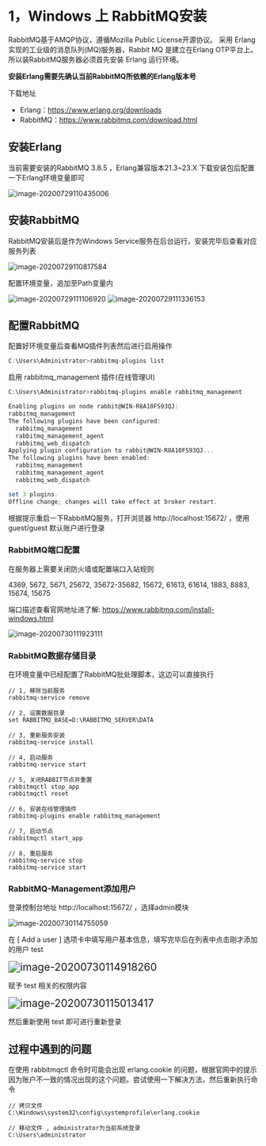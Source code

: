 # 1，Windows 上 RabbitMQ安装

RabbitMQ基于AMQP协议，遵循Mozilla Public License开源协议。
采用 Erlang 实现的工业级的消息队列(MQ)服务器，Rabbit MQ 是建立在Erlang OTP平台上。
所以装RabbitMQ服务器必须首先安装 Erlang 运行环境。

**安装Erlang需要先确认当前RabbitMQ所依赖的Erlang版本号**

下载地址

- Erlang：https://www.erlang.org/downloads
- RabbitMQ：https://www.rabbitmq.com/download.html

## 安装Erlang

当前需要安装的RabbitMQ 3.8.5 ，Erlang兼容版本21.3~23.X
下载安装包后配置一下Erlang环境变量即可

![image-20200729110435006](/img/image-20200729110435006.png)

## 安装RabbitMQ

RabbitMQ安装后是作为Windows Service服务在后台运行，安装完毕后查看对应服务列表

![image-20200729110817584](/img/image-20200729110817584.png)

配置环境变量，追加至Path变量内

<img src="/img/image-20200729111106920.png" alt="image-20200729111106920"  />

<img src="/img/image-20200729111336153.png" alt="image-20200729111336153"  />

## 配置RabbitMQ

配置好环境变量后查看MQ插件列表然后进行启用操作

```powershell
C:\Users\Administrator>rabbitmq-plugins list
```

启用 rabbitmq_management 插件(在线管理UI)

```powershell
C:\Users\Administrator>rabbitmq-plugins enable rabbitmq_management

Enabling plugins on node rabbit@WIN-R8A10FS93QJ:
rabbitmq_management
The following plugins have been configured:
  rabbitmq_management
  rabbitmq_management_agent
  rabbitmq_web_dispatch
Applying plugin configuration to rabbit@WIN-R8A10FS93QJ...
The following plugins have been enabled:
  rabbitmq_management
  rabbitmq_management_agent
  rabbitmq_web_dispatch

set 3 plugins.
Offline change; changes will take effect at broker restart.
```

根据提示重启一下RabbitMQ服务，打开浏览器 http://localhost:15672/ ，使用 guest/guest 默认账户进行登录

### RabbitMQ端口配置

在服务器上需要关闭防火墙或配置端口入站规则

4369, 5672, 5671, 25672, 35672-35682, 15672, 61613, 61614, 1883, 8883, 15674, 15675

端口描述查看官网地址进了解: https://www.rabbitmq.com/install-windows.html

![image-20200730111923111](/img/image-20200730111923111.png)

### RabbitMQ数据存储目录

在环境变量中已经配置了RabbitMQ批处理脚本，这边可以直接执行

```shell
// 1, 移除当前服务
rabbitmq-service remove

// 2, 设置数据目录
set RABBITMQ_BASE=D:\RABBITMQ_SERVER\DATA

// 3, 重新服务安装
rabbitmq-service install

// 4, 启动服务
rabbitmq-service start

// 5, 关闭RABBIT节点并重置
rabbitmqctl stop_app
rabbitmqctl reset

// 6, 安装在线管理插件
rabbitmq-plugins enable rabbitmq_management

// 7, 启动节点
rabbitmqctl start_app

// 8, 重启服务
rabbitmq-service stop
rabbitmq-service start

```

### RabbitMQ-Management添加用户

登录控制台地址 http://localhost:15672/ ，选择admin模块

![image-20200730114755059](/img/image-20200730114755059.png)

在 [ Add a user ] 选项卡中填写用户基本信息，填写完毕后在列表中点击刚才添加的用户 test

<img src="/img/image-20200730114918260.png" alt="image-20200730114918260" style="zoom:150%;" />

赋予 test 相关的权限内容

<img src="/img/image-20200730115013417.png" alt="image-20200730115013417" style="zoom:150%;" />

然后重新使用 test 即可进行重新登录

## 过程中遇到的问题

在使用 rabbitmqctl 命令时可能会出现 erlang.cookie 的问题，根据官网中的提示因为账户不一致的情况出现的这个问题。尝试使用一下解决方法，然后重新执行命令

```shell
// 拷贝文件
C:\Windows\system32\config\systemprofile\erlang.cookie

// 移动文件 , administrator为当前系统登录
C:\Users\administrator
```











